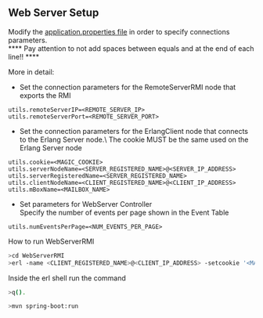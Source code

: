 ## Web Server Setup

Modify the [application.properties file](https://github.com/dani94c/MaremmApp/blob/main/WebServerRMI/src/main/resources/application.properties) in order to specify connections parameters.\
**** Pay attention to not add spaces between equals and at the end of each line!! ****

More in detail:
- Set the connection parameters for the RemoteServerRMI node that exports the RMI

```
utils.remoteServerIP=<REMOTE_SERVER_IP>
utils.remoteServerPort=<REMOTE_SERVER_PORT>
```

- Set the connection parameters for the ErlangClient node that connects to the Erlang Server node.\ 
  The cookie MUST be the same used on the Erlang Server node
  
```
utils.cookie=<MAGIC_COOKIE>
utils.serverNodeName=<SERVER_REGISTERED_NAME>@<SERVER_IP_ADDRESS>
utils.serverRegisteredName=<SERVER_REGISTERED_NAME>
utils.clientNodeName=<CLIENT_REGISTERED_NAME>@<CLIENT_IP_ADDRESS>
utils.mBoxName=<MAILBOX_NAME>
```

- Set parameters for WebServer Controller\
  Specify the number of events per page shown in the Event Table
  
```
utils.numEventsPerPage=<NUM_EVENTS_PER_PAGE>
```

How to run WebServerRMI

```sh
>cd WebServerRMI
>erl -name <CLIENT_REGISTERED_NAME>@<CLIENT_IP_ADDRESS> -setcookie '<MAGIC_COOKIE>'
```

Inside the erl shell run the command

```sh
>q().
```

```sh
>mvn spring-boot:run
```
